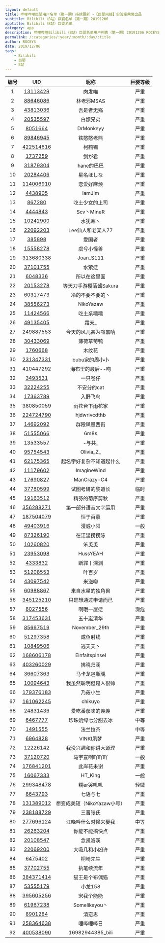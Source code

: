 ```yaml
---
layout: default
title: 哔哩哔哩巨婴用户名单（第一期）持续更新 -【巨婴网络】实验室荣誉出品
subtitle: Bilibili（B站）巨婴名单（第一期）20191206
apptitle: Bilibili（B站）巨婴名单
category: app
description: 哔哩哔哩Bilibili（B站）巨婴名单用户列表（第一期）20191206 ROCEYS全栈CEO 联合 东边山云网 推出 【巨婴网络】实验室，随着b站用户低龄化，涌现出了海量喷子、键盘侠、无脑巨婴用户。13113429肉发喵88646086林老邪MSAS43813036吾是者无殇20535597白嫖兄弟8051664DrMonkeyy89846945铁憨憨老熊422514616柯鹤锡1737259剑が君31879304hane的巴巴20284406星名ほしな114006910恋爱好麻烦4438905IamJim867280吃土少女的上司4444843Scv丶MineR10242900水犹寒丶22092203Lee仙人和老某人77385898愛国者15558278虞兮小怪兽313680338Joan_S11137101755水萦迂6048336所以在这里面20153278等天刀手游樱落酱Sakura60317473冷的不要不要的丶38556273NikoYazaw11424566吃土系糯糯49135405霜天_249887553今天的风儿甚为喧嚣呐30433069薄荷草莓鸭1760668木纹花231347331bubu家的周小小410447292海布里的最后--吻3493531一只卷仔32224255不安分的cat17363789入野飞鸟380850059雨花台下雨花家224724790hjdwrivcdthb14692092群殴凤凰西街515550666m8s13533557-与共_95754543Olivia_Z_62175365起名字好复杂不知道起什么11179602ImagineWind17690827ManCrazy-C437780599试图考研的黎道长19163512精芬的菊序剪秋356288271第一部分语音文字运用187504079恒于百慕49403916漫威小阳87326190在江里捞捞陈10260820笨兎兎23953098HussYEAH4333832断罪丨深渊51208553叶百岁43097542米滋唿60988867来自水星的独角兽345125210只是想通过申请而已8027556啊哦一屋迂317453631五十嵐清华85667519November_29th51297358咸鱼射线10849506逃夭夭丶168606178Einfaltspinsel403260029拂晓归澜36607363马卡龙包瓶覗10094643我虽然聪明但是人很帅179376183乃莜小生161062245chikuyo24831436爱吃番茄味的羡羡6467777珍珠奶绿七分甜去冰1491555法兰拉茶6964828VINKI夙梦12226142我没兴趣和你讲大道理37120720马宇宣啊吖吖吖176841201此岸花未谢16067333HT_King299348478糯er哭叽叽8643793七语与七131389012想变成美短（NikoYazaw小号）238188729三晋张氏277696124江晚吟什么时候来娶我26263204你能不能搞快点20108547念凯洛溪22069200大吸几和小凶许6475402桐崎先生37702755执笔续流年384371414猫王是个布偶猫53555179小龙158395605256宋我个能能61967238Somelikeyou丶
permalink: /:categories/:year/:month/:day/:title
author: ROCEYS
date: 2019/12/06
tags:
    - Bilibili
    - 巨婴
    - B站
---
```


|  编号   | UID  |  昵称  |  巨婴等级  |
|  :----:  | :----:  | :----:  | :----:  |
|  1  |  [13113429](https://space.bilibili.com/13113429)  |  肉发喵  |  严重  |
|  2  |  [88646086](https://space.bilibili.com/88646086)  |  林老邪MSAS  |  严重  |
|  3  |  [43813036](https://space.bilibili.com/43813036)  |  吾是者无殇  |  严重  |
|  4  |  [20535597](https://space.bilibili.com/20535597)  |  白嫖兄弟  |  严重  |
|  5  |  [8051664](https://space.bilibili.com/8051664)  |  DrMonkeyy  |  严重  |
|  6  |  [89846945](https://space.bilibili.com/89846945)  |  铁憨憨老熊  |  严重  |
|  7  |  [422514616](https://space.bilibili.com/422514616)  |  柯鹤锡  |  严重  |
|  8  |  [1737259](https://space.bilibili.com/1737259)  |  剑が君  |  严重  |
|  9  |  [31879304](https://space.bilibili.com/31879304)  |  hane的巴巴  |  严重  |
|  10  |  [20284406](https://space.bilibili.com/20284406)  |  星名ほしな  |  严重  |
|  11  |  [114006910](https://space.bilibili.com/114006910)  |  恋爱好麻烦  |  严重  |
|  12  |  [4438905](https://space.bilibili.com/4438905)  |  IamJim  |  严重  |
|  13  |  [867280](https://space.bilibili.com/867280)  |  吃土少女的上司  |  严重  |
|  14  |  [4444843](https://space.bilibili.com/4444843)  |  Scv丶MineR  |  严重  |
|  15  |  [10242900](https://space.bilibili.com/10242900)  |  水犹寒丶  |  严重  |
|  16  |  [22092203](https://space.bilibili.com/22092203)  |  Lee仙人和老某人77  |  严重  |
|  17  |  [385898](https://space.bilibili.com/385898)  |  愛国者  |  严重  |
|  18  |  [15558278](https://space.bilibili.com/15558278)  |  虞兮小怪兽  |  严重  |
|  19  |  [313680338](https://space.bilibili.com/313680338)  |  Joan_S111  |  严重  |
|  20  |  [37101755](https://space.bilibili.com/37101755)  |  水萦迂  |  严重  |
|  21  |  [6048336](https://space.bilibili.com/6048336)  |  所以在这里面  |  严重  |
|  22  |  [20153278](https://space.bilibili.com/20153278)  |  等天刀手游樱落酱Sakura  |  严重  |
|  23  |  [60317473](https://space.bilibili.com/60317473)  |  冷的不要不要的丶  |  严重  |
|  24  |  [38556273](https://space.bilibili.com/38556273)  |  NikoYazaw  |  严重  |
|  25  |  [11424566](https://space.bilibili.com/11424566)  |  吃土系糯糯  |  严重  |
|  26  |  [49135405](https://space.bilibili.com/49135405)  |  霜天_  |  严重  |
|  27  |  [249887553](https://space.bilibili.com/249887553)  |  今天的风儿甚为喧嚣呐  |  严重  |
|  28  |  [30433069](https://space.bilibili.com/30433069)  |  薄荷草莓鸭  |  严重  |
|  29  |  [1760668](https://space.bilibili.com/1760668)  |  木纹花  |  严重  |
|  30  |  [231347331](https://space.bilibili.com/231347331)  |  bubu家的周小小  |  严重  |
|  31  |  [410447292](https://space.bilibili.com/410447292)  |  海布里的最后--吻  |  严重  |
|  32  |  [3493531](https://space.bilibili.com/3493531)  |  一只卷仔  |  严重  |
|  33  |  [32224255](https://space.bilibili.com/32224255)  |  不安分的cat  |  严重  |
|  34  |  [17363789](https://space.bilibili.com/17363789)  |  入野飞鸟  |  严重  |
|  35  |  [380850059](https://space.bilibili.com/380850059)  |  雨花台下雨花家  |  严重  |
|  36  |  [224724790](https://space.bilibili.com/224724790)  |  hjdwrivcdthb  |  严重  |
|  37  |  [14692092](https://space.bilibili.com/14692092)  |  群殴凤凰西街  |  严重  |
|  38  |  [51555066](https://space.bilibili.com/51555066)  |  6m8s  |  严重  |
|  39  |  [13533557](https://space.bilibili.com/13533557)  |  -与共_  |  严重  |
|  40  |  [95754543](https://space.bilibili.com/95754543)  |  Olivia_Z_  |  严重  |
|  41  |  [62175365](https://space.bilibili.com/62175365)  |  起名字好复杂不知道起什么  |  严重  |
|  42  |  [11179602](https://space.bilibili.com/11179602)  |  ImagineWind  |  严重  |
|  43  |  [17690827](https://space.bilibili.com/17690827)  |  ManCrazy-C4  |  严重  |
|  44  |  [37780599](https://space.bilibili.com/37780599)  |  试图考研的黎道长  |  临时  |
|  45  |  [19163512](https://space.bilibili.com/19163512)  |  精芬的菊序剪秋  |  严重  |
|  46  |  [356288271](https://space.bilibili.com/356288271)  |  第一部分语音文字运用  |  严重  |
|  47  |  [187504079](https://space.bilibili.com/187504079)  |  恒于百慕  |  严重  |
|  48  |  [49403916](https://space.bilibili.com/49403916)  |  漫威小阳  |  一般  |
|  49  |  [87326190](https://space.bilibili.com/87326190)  |  在江里捞捞陈  |  严重  |
|  50  |  [10260820](https://space.bilibili.com/10260820)  |  笨兎兎  |  严重  |
|  51  |  [23953098](https://space.bilibili.com/23953098)  |  HussYEAH  |  严重  |
|  52  |  [4333832](https://space.bilibili.com/4333832)  |  断罪丨深渊  |  严重  |
|  53  |  [51208553](https://space.bilibili.com/51208553)  |  叶百岁  |  严重  |
|  54  |  [43097542](https://space.bilibili.com/43097542)  |  米滋唿  |  严重  |
|  55  |  [60988867](https://space.bilibili.com/60988867)  |  来自水星的独角兽  |  严重  |
|  56  |  [345125210](https://space.bilibili.com/345125210)  |  只是想通过申请而已  |  严重  |
|  57  |  [8027556](https://space.bilibili.com/8027556)  |  啊哦一屋迂  |  濒危  |
|  58  |  [317453631](https://space.bilibili.com/317453631)  |  五十嵐清华  |  严重  |
|  59  |  [85667519](https://space.bilibili.com/85667519)  |  November_29th  |  严重  |
|  60  |  [51297358](https://space.bilibili.com/51297358)  |  咸鱼射线  |  严重  |
|  61  |  [10849506](https://space.bilibili.com/10849506)  |  逃夭夭丶  |  严重  |
|  62  |  [168606178](https://space.bilibili.com/168606178)  |  Einfaltspinsel  |  严重  |
|  63  |  [403260029](https://space.bilibili.com/403260029)  |  拂晓归澜  |  严重  |
|  64  |  [36607363](https://space.bilibili.com/36607363)  |  马卡龙包瓶覗  |  严重  |
|  65  |  [10094643](https://space.bilibili.com/10094643)  |  我虽然聪明但是人很帅  |  严重  |
|  66  |  [179376183](https://space.bilibili.com/179376183)  |  乃莜小生  |  严重  |
|  67  |  [161062245](https://space.bilibili.com/161062245)  |  chikuyo  |  严重  |
|  68  |  [24831436](https://space.bilibili.com/24831436)  |  爱吃番茄味的羡羡  |  严重  |
|  69  |  [6467777](https://space.bilibili.com/6467777)  |  珍珠奶绿七分甜去冰  |  中等  |
|  70  |  [1491555](https://space.bilibili.com/1491555)  |  法兰拉茶  |  中等  |
|  71  |  [6964828](https://space.bilibili.com/6964828)  |  VINKI夙梦  |  严重  |
|  72  |  [12226142](https://space.bilibili.com/12226142)  |  我没兴趣和你讲大道理  |  严重  |
|  73  |  [37120720](https://space.bilibili.com/37120720)  |  马宇宣啊吖吖吖  |  一般  |
|  74  |  [176841201](https://space.bilibili.com/176841201)  |  此岸花未谢  |  严重  |
|  75  |  [16067333](https://space.bilibili.com/16067333)  |  HT_King  |  一般  |
|  76  |  [299348478](https://space.bilibili.com/299348478)  |  糯er哭叽叽  |  轻微  |
|  77  |  [8643793](https://space.bilibili.com/8643793)  |  七语与七  |  严重  |
|  78  |  [131389012](https://space.bilibili.com/131389012)  |  想变成美短（NikoYazaw小号）  |  严重  |
|  79  |  [238188729](https://space.bilibili.com/238188729)  |  三晋张氏  |  严重  |
|  80  |  [277696124](https://space.bilibili.com/277696124)  |  江晚吟什么时候来娶我  |  中等  |
|  81  |  [26263204](https://space.bilibili.com/26263204)  |  你能不能搞快点  |  严重  |
|  82  |  [20108547](https://space.bilibili.com/20108547)  |  念凯洛溪  |  严重  |
|  83  |  [22069200](https://space.bilibili.com/22069200)  |  大吸几和小凶许  |  严重  |
|  84  |  [6475402](https://space.bilibili.com/6475402)  |  桐崎先生  |  严重  |
|  85  |  [37702755](https://space.bilibili.com/37702755)  |  执笔续流年  |  严重  |
|  86  |  [384371414](https://space.bilibili.com/384371414)  |  猫王是个布偶猫  |  严重  |
|  87  |  [53555179](https://space.bilibili.com/53555179)  |  小龙158  |  严重  |
|  88  |  [395605256](https://space.bilibili.com/395605256)  |  宋我个能能  |  严重  |
|  89  |  [61967238](https://space.bilibili.com/61967238)  |  Somelikeyou丶  |  严重  |
|  90  |  [8901284](https://space.bilibili.com/8901284)  |  清恋思  |  严重  |
|  91  |  [258364638](https://space.bilibili.com/258364638)  |  哩哔哩哔日  |  严重  |
|  92  |  [400538090](https://space.bilibili.com/400538090)  |  16982944385_bili  |  严重  |





